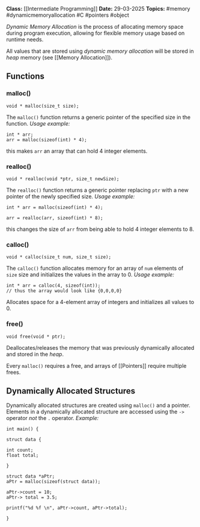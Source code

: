 **Class:** [[Intermediate Programming]]
**Date:** 29-03-2025
**Topics:**  #memory #dynamicmemoryallocation #C #pointers #object 

*Dynamic Memory Allocation* is the process of allocating memory space during program execution, allowing for flexible memory usage based on runtime needs.

All values that are stored using *dynamic memory allocation* will be stored in *heap* memory (see [[Memory Allocation]]).

## Functions
### malloc()
```
void * malloc(size_t size);
```
The `malloc()` function returns a generic pointer of the specified size in the function.
*Usage example:*
```
int * arr;
arr = malloc(sizeof(int) * 4);
```
this makes `arr` an array that can hold 4 integer elements.

### realloc()
```
void * realloc(void *ptr, size_t newSize);
```
The `realloc()` function returns a generic pointer replacing `ptr` with a new pointer of the newly specified size.
*Usage example:*
```
int * arr = malloc(sizeof(int) * 4);

arr = realloc(arr, sizeof(int) * 8);
```
this changes the size of `arr` from being able to hold 4 integer elements to 8.

### calloc()
```
void * calloc(size_t num, size_t size);
```
The `calloc()` function allocates memory for an array of `num` elements of `size` size and initializes the values in the array to 0.
*Usage example:*
```
int * arr = calloc(4, sizeof(int));
// thus the array would look like {0,0,0,0}
```
Allocates space for a 4-element array of integers and initializes all values to 0.

### free()
```
void free(void * ptr);
```
Deallocates/releases the memory that was previously dynamically allocated and stored in the *heap*. 

Every `malloc()` requires a free, and arrays of [[Pointers]] require multiple frees.

## Dynamically Allocated Structures
Dynamically allocated structures are created using `malloc()` and a pointer. Elements in a dynamically allocated structure are accessed using the `->` operator *not* the `.` operator.
*Example:*
```
int main() {

struct data {

int count;
float total;

}

struct data *aPtr;
aPtr = malloc(sizeof(struct data));

aPtr->count = 10;
aPtr-> total = 3.5;

printf("%d %f \n", aPtr->count, aPtr->total);

}
```

